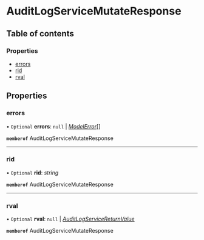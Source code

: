 # AuditLogServiceMutateResponse


## Table of contents

### Properties

- [errors](auditlogservicemutateresponse.md#errors)
- [rid](auditlogservicemutateresponse.md#rid)
- [rval](auditlogservicemutateresponse.md#rval)

## Properties

### errors

• `Optional` **errors**: ``null`` \| [*ModelError*](modelerror.md)[]

**`memberof`** AuditLogServiceMutateResponse

___

### rid

• `Optional` **rid**: *string*

**`memberof`** AuditLogServiceMutateResponse

___

### rval

• `Optional` **rval**: ``null`` \| [*AuditLogServiceReturnValue*](auditlogservicereturnvalue.md)

**`memberof`** AuditLogServiceMutateResponse
